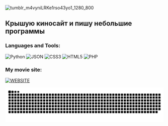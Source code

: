 ![tumblr_m4vyniLRKe1rso43yo1_1280_800](https://github.com/user-attachments/assets/00c3f608-d550-476e-bc5b-211658049a46)

## Крышую киносайт и пишу небольшие программы

### Languages and Tools:

![Python](https://img.shields.io/badge/-Python-090909?style=for-the-badge&logo=Python&logoColor=47C5FB)
![JSON](https://img.shields.io/badge/-JSON-090909?style=for-the-badge&logo=JSON&logoColor=097CDB)
![CSS3](https://img.shields.io/badge/-CSS3-090909?style=for-the-badge&logo=CSS3&logoColor=F8C52C)
![HTML5](https://img.shields.io/badge/-HTML5-090909?style=for-the-badge&logo=HTML5&logoColor=F88C00)
![PHP](https://img.shields.io/badge/-PHP-090909?style=for-the-badge&logo=PHP&logoColor=E9D54D)

### My movie site:
[![WEBSITE](https://img.shields.io/badge/website-000000?style=for-the-badge&logo=About.me&logoColor=white)](https://blackpenguin.online/)

<picture>
  <source
    media="(prefers-color-scheme: dark)"
    srcset="https://raw.githubusercontent.com/platane/snk/output/github-contribution-grid-snake-dark.svg"
  />
  <source
    media="(prefers-color-scheme: light)"
    srcset="https://raw.githubusercontent.com/platane/snk/output/github-contribution-grid-snake.svg"
  />
  <img
    alt="github contribution grid snake animation"
    src="https://raw.githubusercontent.com/platane/snk/output/github-contribution-grid-snake.svg"
  />
</picture>
